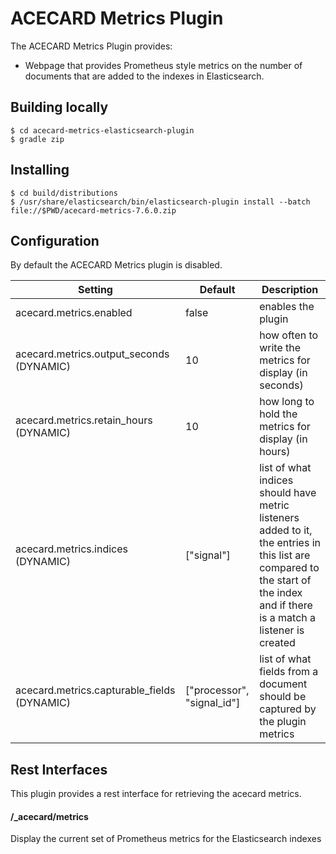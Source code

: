 # ACECARD Metrics Plugin

The ACECARD Metrics Plugin provides:
* Webpage that provides Prometheus style metrics on the number of documents that are added to the indexes in Elasticsearch.

## Building locally
```
$ cd acecard-metrics-elasticsearch-plugin
$ gradle zip
```

## Installing
```
$ cd build/distributions
$ /usr/share/elasticsearch/bin/elasticsearch-plugin install --batch file://$PWD/acecard-metrics-7.6.0.zip
```

## Configuration
By default the ACECARD Metrics plugin is disabled.

| Setting                                                                | Default                                        | Description
|------------------------------------------------------------------------|------------------------------------------------|------------
| acecard.metrics.enabled                                                | false | enables the plugin
| acecard.metrics.output_seconds (DYNAMIC)                               | 10 | how often to write the metrics for display (in seconds)
| acecard.metrics.retain_hours (DYNAMIC)                               | 10 | how long to hold the metrics for display (in hours)
| acecard.metrics.indices (DYNAMIC)                                		 | ["signal"] | list of what indices should have metric listeners added to it, the entries in this list are compared to the start of the index and if there is a match a listener is created
| acecard.metrics.capturable_fields (DYNAMIC)                                		 | ["processor", "signal_id"] | list of what fields from a document should be captured by the plugin metrics
## Rest Interfaces

This plugin provides a rest interface for retrieving the acecard metrics.

#### /_acecard/metrics

Display the current set of Prometheus metrics for the Elasticsearch indexes